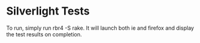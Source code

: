 Silverlight Tests
=================

To run, simply run rbr4 -S rake. It will launch both ie and firefox and display the
test results on completion.
